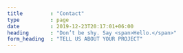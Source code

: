 ```yaml
---
title         : "Contact"
type          : page
date          : 2019-12-23T20:17:01+06:00
heading       : "Don’t be shy. Say <span>Hello.</span>"
form_heading  : "TELL US ABOUT YOUR PROJECT"
---
```



